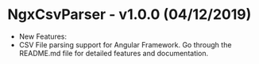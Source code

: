 # NgxCsvParser - v1.0.0 (04/12/2019)
* New Features:
* CSV File parsing support for Angular Framework. Go through the README.md file for detailed features and documentation.